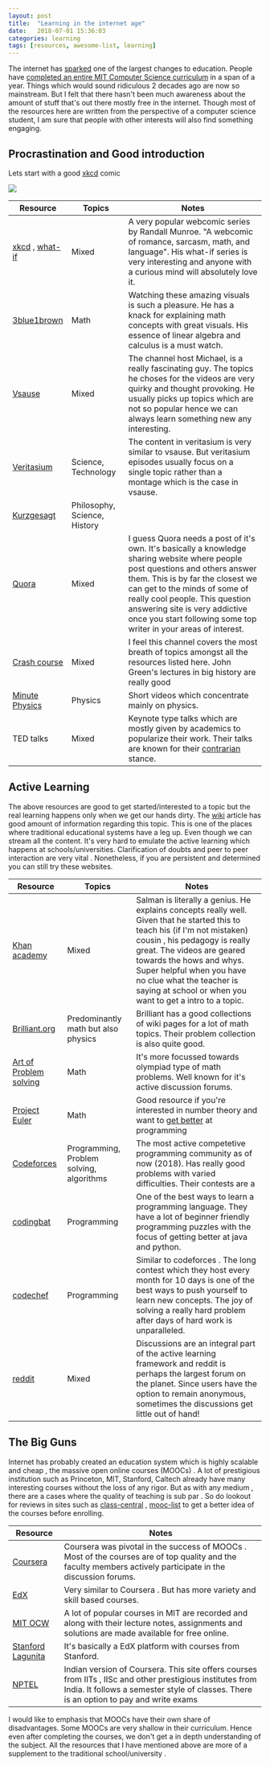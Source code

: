 ```yaml
---
layout: post
title:  "Learning in the internet age"
date:   2018-07-01 15:36:03
categories: learning
tags: [resources, awesome-list, learning]
---
```


The internet has [sparked](https://youtu.be/N4mdV1CIpvI?t=14m20s) one of the largest changes to education. People have [completed an entire MIT Computer Science curriculum](https://www.scotthyoung.com/blog/myprojects/mit-challenge-2/) in a span of a year. Things which would sound ridiculous 2 decades ago are now so mainstream. But I felt that there hasn't been much awareness about the amount of stuff that's out there mostly free in the internet. Though most of the resources here are written from the perspective of a computer science student, I am sure that people with other interests will also find something engaging. 

## Procrastination and Good introduction

Lets start with a good [xkcd](https://www.xkcd.com/731/) comic

![](https://imgs.xkcd.com/comics/desert_island.png )



| Resource                                                     | Topics                       | Notes                                                        |
| ------------------------------------------------------------ | ---------------------------- | ------------------------------------------------------------ |
| [xkcd](https://xkcd.com) , [what-if](https://what-if.xkcd.com/) | Mixed                        | A very popular webcomic series by Randall Munroe. "A webcomic of romance,  sarcasm, math, and language". His what-if series is very interesting and anyone with a curious mind will absolutely love it. |
| [3blue1brown](https://www.youtube.com/channel/UCYO_jab_esuFRV4b17AJtAw/featured) | Math                         | Watching these amazing visuals is such a pleasure. He has a knack for explaining math concepts with great visuals. His essence of linear algebra and calculus is a must watch. |
| [Vsause](https://www.youtube.com/user/Vsauce)                | Mixed                        | The channel host Michael, is a really fascinating guy. The topics he choses for the videos are very quirky and thought provoking. He usually picks up topics which are not so popular hence we can always learn something new any interesting. |
| [Veritasium](https://www.youtube.com/user/1veritasium)       | Science, Technology          | The content in veritasium is very similar to vsause. But veritasium episodes usually focus on a single topic rather than a montage which is the case in vsause. |
| [Kurzgesagt](https://www.youtube.com/channel/UCsXVk37bltHxD1rDPwtNM8Q) | Philosophy, Science, History |                                                              |
| [Quora](https://www.quora.com/)                              | Mixed                        | I guess Quora needs a post of it's own. It's basically a knowledge sharing website where people post questions and others answer them. This is by far the closest we can get to the minds of some of really cool people. This question answering site is very addictive once you start following some top writer in your areas of interest. |
| [Crash course](https://www.youtube.com/user/crashcourse)     | Mixed                        | I feel this channel covers the most breath of topics amongst all the resources listed here. John Green's lectures in big history are really good |
| [Minute Physics](https://www.youtube.com/user/minutephysics) | Physics                      | Short videos which concentrate mainly on physics.            |
| TED talks                                                    | Mixed                        | Keynote type talks which are mostly given by academics to popularize their work. Their talks are known for their [contrarian](https://www.wired.com/2013/04/tedtalk/) stance. |

## Active Learning 

The above resources are good to get started/interested to a topic but the real learning happens only when we get our hands dirty. The [wiki](https://en.wikipedia.org/wiki/Active_learning) article has good amount of information regarding this topic. This is one of the places where traditional educational systems have a leg up. Even though we can stream all the content. It's very hard to emulate the active learning which happens at schools/universities.  Clarification of doubts and peer to peer interaction are very vital . Nonetheless, if you are persistent and determined you can still try these websites.  

| Resource                                                   | Topics                                   | Notes                                                        |
| ---------------------------------------------------------- | ---------------------------------------- | ------------------------------------------------------------ |
| [Khan academy](https://www.khanacademy.org)                | Mixed                                    | Salman is literally a genius. He explains concepts really well. Given that he started this to teach his (if I'm not mistaken) cousin , his pedagogy is really great. The videos are geared towards the hows and whys. Super helpful when you have no clue what the teacher is saying at school or when you want to get a intro to a topic. |
| [Brilliant.org](brilliant.org)                             | Predominantly math but also physics      | Brilliant has a good collections of wiki pages for a lot of math topics. Their problem collection is also quite good. |
| [Art of Problem solving](https://artofproblemsolving.com/) | Math                                     | It's more focussed towards olympiad type of math problems. Well known for it's active discussion forums. |
| [Project Euler](https://projecteuler.net/about)            | Math                                     | Good resource if you're interested in number theory and want to [get better](https://www.theatlantic.com/technology/archive/2011/06/how-i-failed-failed-and-finally-succeeded-at-learning-how-to-code/239855/) at programming |
| [Codeforces](http://codeforces.com/)                       | Programming, Problem solving, algorithms | The most active competetive programming community as of now (2018). Has really good problems with varied difficulties. Their contests are a |
| [codingbat](http://codingbat.com)                          | Programming                              | One of the best ways to learn a programming language. They have a lot of beginner friendly programming puzzles with the focus of getting better at java and python. |
| [codechef](https://www.codechef.com/)                      | Programming                              | Similar to codeforces . The long contest which they host every month for 10 days is one of the best ways to push yourself to learn new concepts. The joy of solving a really hard problem after days of hard work is unparalleled. |
| [reddit](https://reddit.com)                               | Mixed                                    | Discussions are an integral part of the active learning framework and reddit is perhaps the largest forum on the planet. Since users have the option to remain anonymous, sometimes the discussions get little out of hand! |

## The Big Guns

Internet has probably created an education system which is highly scalable and cheap , the massive open online courses (MOOCs) . A lot of prestigious institution such as Princeton, MIT, Stanford, Caltech already have many interesting courses without the loss of any rigor. But as with any medium , there are a cases where the quality of teaching is sub par . So do lookout for reviews in sites such as [class-central](https://www.class-central.com/) , [mooc-list](https://www.mooc-list.com/) to get a better idea of the courses before enrolling. 

| Resource                                            | Notes                                                        |
| --------------------------------------------------- | ------------------------------------------------------------ |
| [Coursera](https://www.coursera.org/)               | Coursera was pivotal in the success of MOOCs . Most of the courses are of top quality and the faculty members actively participate in the discussion forums. |
| [EdX](https://www.edx.org/)                         | Very similar to Coursera . But has more variety and skill based courses. |
| [MIT OCW](https://ocw.mit.edu/index.htm)            | A lot of popular courses in MIT are recorded and along with their lecture notes, assignments and solutions are made available for free online. |
| [Stanford Lagunita](https://lagunita.stanford.edu/) | It's basically a EdX platform with courses from Stanford.    |
| [NPTEL](http://www.nptel.ac.in/)                    | Indian version of Coursera. This site offers courses from IITs , IISc and other prestigious institutes from India. It follows a semester style of classes. There is an option to pay and write exams |

I would like to emphasis that MOOCs have their own share of disadvantages. Some MOOCs are very shallow in their curriculum. Hence even after completing the courses, we don't get a in depth understanding of the subject. All the resources that I have mentioned above are more of a supplement to the traditional school/university .